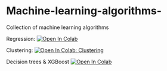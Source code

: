 # Machine-learning-algorithms-
Collection of machine learning algorithms

Regression:
<a target="_blank" href="https://colab.research.google.com/github/likeajumprope/Machine-learning-algorithms/blob/main/Regression.ipynb">
  <img src="https://colab.research.google.com/assets/colab-badge.svg" alt="Open In Colab"/>
</a>

Clustering:
<a target="_blank" href="https://colab.research.google.com/github/likeajumprope/Machine-learning-algorithms/blob/main/Clustering.ipynb">
  <img src="https://colab.research.google.com/assets/colab-badge.svg" alt="Open In Colab: Clustering"/>
</a>

Decision trees & XGBoost
<a target="_blank" href="https://colab.research.google.com/github/likeajumprope/Machine-learning-algorithms/blob/main/Decision_trees.ipynb">
  <img src="https://colab.research.google.com/assets/colab-badge.svg" alt="Open In Colab"/>
</a>


